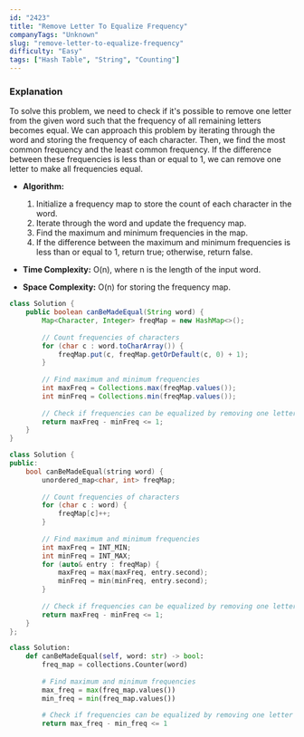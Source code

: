 ```yaml
---
id: "2423"
title: "Remove Letter To Equalize Frequency"
companyTags: "Unknown"
slug: "remove-letter-to-equalize-frequency"
difficulty: "Easy"
tags: ["Hash Table", "String", "Counting"]
---
```


### Explanation
To solve this problem, we need to check if it's possible to remove one letter from the given word such that the frequency of all remaining letters becomes equal. We can approach this problem by iterating through the word and storing the frequency of each character. Then, we find the most common frequency and the least common frequency. If the difference between these frequencies is less than or equal to 1, we can remove one letter to make all frequencies equal.

- **Algorithm:**
  1. Initialize a frequency map to store the count of each character in the word.
  2. Iterate through the word and update the frequency map.
  3. Find the maximum and minimum frequencies in the map.
  4. If the difference between the maximum and minimum frequencies is less than or equal to 1, return true; otherwise, return false.

- **Time Complexity:** O(n), where n is the length of the input word.
- **Space Complexity:** O(n) for storing the frequency map.
```java
class Solution {
    public boolean canBeMadeEqual(String word) {
        Map<Character, Integer> freqMap = new HashMap<>();
        
        // Count frequencies of characters
        for (char c : word.toCharArray()) {
            freqMap.put(c, freqMap.getOrDefault(c, 0) + 1);
        }
        
        // Find maximum and minimum frequencies
        int maxFreq = Collections.max(freqMap.values());
        int minFreq = Collections.min(freqMap.values());
        
        // Check if frequencies can be equalized by removing one letter
        return maxFreq - minFreq <= 1;
    }
}
```

```cpp
class Solution {
public:
    bool canBeMadeEqual(string word) {
        unordered_map<char, int> freqMap;
        
        // Count frequencies of characters
        for (char c : word) {
            freqMap[c]++;
        }
        
        // Find maximum and minimum frequencies
        int maxFreq = INT_MIN;
        int minFreq = INT_MAX;
        for (auto& entry : freqMap) {
            maxFreq = max(maxFreq, entry.second);
            minFreq = min(minFreq, entry.second);
        }
        
        // Check if frequencies can be equalized by removing one letter
        return maxFreq - minFreq <= 1;
    }
};
```

```python
class Solution:
    def canBeMadeEqual(self, word: str) -> bool:
        freq_map = collections.Counter(word)
        
        # Find maximum and minimum frequencies
        max_freq = max(freq_map.values())
        min_freq = min(freq_map.values())
        
        # Check if frequencies can be equalized by removing one letter
        return max_freq - min_freq <= 1
```
